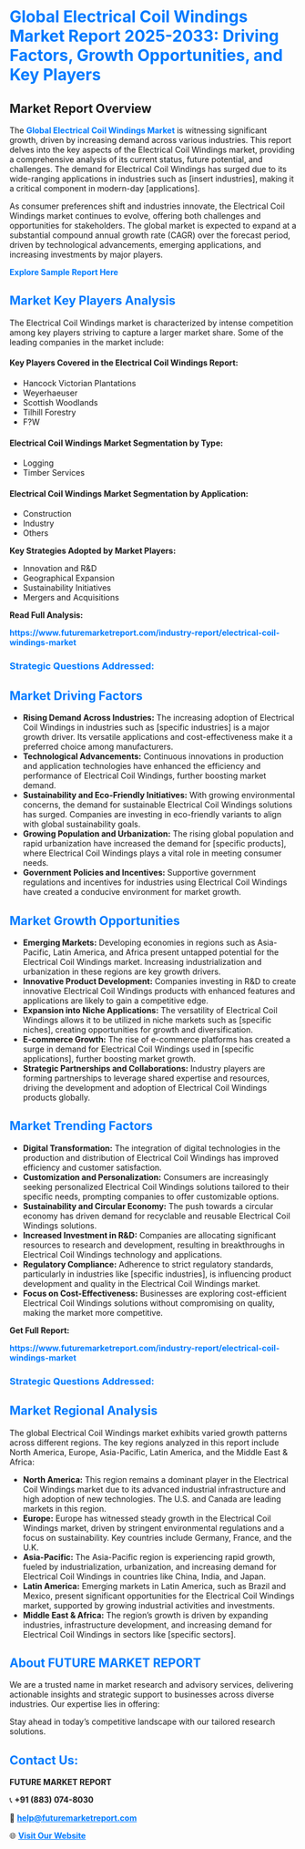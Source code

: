 <h1 style="color: #007BFF;">Global Electrical Coil Windings Market Report 2025-2033: Driving Factors, Growth Opportunities, and Key Players</h1>

<section id="overview">
<h2>Market Report Overview</h2>
<p>The <a href="https://www.futuremarketreport.com/industry-report/electrical-coil-windings-market" style="color: #007BFF; text-decoration: none;"><strong>Global Electrical Coil Windings Market</strong></a> is witnessing significant growth, driven by increasing demand across various industries. This report delves into the key aspects of the Electrical Coil Windings market, providing a comprehensive analysis of its current status, future potential, and challenges. The demand for Electrical Coil Windings has surged due to its wide-ranging applications in industries such as [insert industries], making it a critical component in modern-day [applications].</p>
<p>As consumer preferences shift and industries innovate, the Electrical Coil Windings market continues to evolve, offering both challenges and opportunities for stakeholders. The global market is expected to expand at a substantial compound annual growth rate (CAGR) over the forecast period, driven by technological advancements, emerging applications, and increasing investments by major players.</p>
</section>

<section id="overview">
<p><a href="https://www.futuremarketreport.com/request-sample/reportId=34522" style="color: #007BFF; text-decoration: none;"><strong>Explore Sample Report Here</strong></a></p>
</section>

<section id="key-players">
<h2 style="color: #007BFF;">Market Key Players Analysis</h2>
<p>The Electrical Coil Windings market is characterized by intense competition among key players striving to capture a larger market share. Some of the leading companies in the market include:</p>
<h4>Key Players Covered in the Electrical Coil Windings Report:</h4>
<ul><li>Hancock Victorian Plantations</li><li>Weyerhaeuser</li><li>Scottish Woodlands</li><li>Tilhill Forestry</li><li>F?W</li></ul>
<h4>Electrical Coil Windings Market Segmentation by Type:</h4>
<ul><li>Logging</li><li>Timber Services</li></ul>

<h4>Electrical Coil Windings Market Segmentation by Application:</h4>
<ul><li>Construction</li><li>Industry</li><li>Others</li></ul>
<p><strong>Key Strategies Adopted by Market Players:</strong></p>
<ul>
<li>Innovation and R&D</li>
<li>Geographical Expansion</li>
<li>Sustainability Initiatives</li>
<li>Mergers and Acquisitions</li>
</ul>
</section>

<section>
<p><strong>Read Full Analysis: </strong></p><a href="https://www.futuremarketreport.com/industry-report/electrical-coil-windings-market" style="color: #007BFF; text-decoration: none;"><strong>https://www.futuremarketreport.com/industry-report/electrical-coil-windings-market</strong></a>
<h3 style="color: #007BFF;">Strategic Questions Addressed:</h3>
</section>

<section id="driving-factors">
<h2 style="color: #007BFF;">Market Driving Factors</h2>
<ul>
<li><strong>Rising Demand Across Industries:</strong> The increasing adoption of Electrical Coil Windings in industries such as [specific industries] is a major growth driver. Its versatile applications and cost-effectiveness make it a preferred choice among manufacturers.</li>
<li><strong>Technological Advancements:</strong> Continuous innovations in production and application technologies have enhanced the efficiency and performance of Electrical Coil Windings, further boosting market demand.</li>
<li><strong>Sustainability and Eco-Friendly Initiatives:</strong> With growing environmental concerns, the demand for sustainable Electrical Coil Windings solutions has surged. Companies are investing in eco-friendly variants to align with global sustainability goals.</li>
<li><strong>Growing Population and Urbanization:</strong> The rising global population and rapid urbanization have increased the demand for [specific products], where Electrical Coil Windings plays a vital role in meeting consumer needs.</li>
<li><strong>Government Policies and Incentives:</strong> Supportive government regulations and incentives for industries using Electrical Coil Windings have created a conducive environment for market growth.</li>
</ul>
</section>

<section id="growth-opportunities">
<h2 style="color: #007BFF;">Market Growth Opportunities</h2>
<ul>
<li><strong>Emerging Markets:</strong> Developing economies in regions such as Asia-Pacific, Latin America, and Africa present untapped potential for the Electrical Coil Windings market. Increasing industrialization and urbanization in these regions are key growth drivers.</li>
<li><strong>Innovative Product Development:</strong> Companies investing in R&D to create innovative Electrical Coil Windings products with enhanced features and applications are likely to gain a competitive edge.</li>
<li><strong>Expansion into Niche Applications:</strong> The versatility of Electrical Coil Windings allows it to be utilized in niche markets such as [specific niches], creating opportunities for growth and diversification.</li>
<li><strong>E-commerce Growth:</strong> The rise of e-commerce platforms has created a surge in demand for Electrical Coil Windings used in [specific applications], further boosting market growth.</li>
<li><strong>Strategic Partnerships and Collaborations:</strong> Industry players are forming partnerships to leverage shared expertise and resources, driving the development and adoption of Electrical Coil Windings products globally.</li>
</ul>
</section>

<section id="trending-factors">
<h2 style="color: #007BFF;">Market Trending Factors</h2>
<ul>
<li><strong>Digital Transformation:</strong> The integration of digital technologies in the production and distribution of Electrical Coil Windings has improved efficiency and customer satisfaction.</li>
<li><strong>Customization and Personalization:</strong> Consumers are increasingly seeking personalized Electrical Coil Windings solutions tailored to their specific needs, prompting companies to offer customizable options.</li>
<li><strong>Sustainability and Circular Economy:</strong> The push towards a circular economy has driven demand for recyclable and reusable Electrical Coil Windings solutions.</li>
<li><strong>Increased Investment in R&D:</strong> Companies are allocating significant resources to research and development, resulting in breakthroughs in Electrical Coil Windings technology and applications.</li>
<li><strong>Regulatory Compliance:</strong> Adherence to strict regulatory standards, particularly in industries like [specific industries], is influencing product development and quality in the Electrical Coil Windings market.</li>
<li><strong>Focus on Cost-Effectiveness:</strong> Businesses are exploring cost-efficient Electrical Coil Windings solutions without compromising on quality, making the market more competitive.</li>
</ul>
</section>

<section>
<p><strong>Get Full Report: </strong></p><a href="https://www.futuremarketreport.com/industry-report/electrical-coil-windings-market" style="color: #007BFF; text-decoration: none;"><strong>https://www.futuremarketreport.com/industry-report/electrical-coil-windings-market</strong></a>
<h3 style="color: #007BFF;">Strategic Questions Addressed:</h3>
</section>


<section id="regional-analysis">
<h2 style="color: #007BFF;">Market Regional Analysis</h2>
<p>The global Electrical Coil Windings market exhibits varied growth patterns across different regions. The key regions analyzed in this report include North America, Europe, Asia-Pacific, Latin America, and the Middle East & Africa:</p>
<ul>
<li><strong>North America:</strong> This region remains a dominant player in the Electrical Coil Windings market due to its advanced industrial infrastructure and high adoption of new technologies. The U.S. and Canada are leading markets in this region.</li>
<li><strong>Europe:</strong> Europe has witnessed steady growth in the Electrical Coil Windings market, driven by stringent environmental regulations and a focus on sustainability. Key countries include Germany, France, and the U.K.</li>
<li><strong>Asia-Pacific:</strong> The Asia-Pacific region is experiencing rapid growth, fueled by industrialization, urbanization, and increasing demand for Electrical Coil Windings in countries like China, India, and Japan.</li>
<li><strong>Latin America:</strong> Emerging markets in Latin America, such as Brazil and Mexico, present significant opportunities for the Electrical Coil Windings market, supported by growing industrial activities and investments.</li>
<li><strong>Middle East & Africa:</strong> The region’s growth is driven by expanding industries, infrastructure development, and increasing demand for Electrical Coil Windings in sectors like [specific sectors].</li>
</ul>
</section>

<footer>
<h2 style="color: #007BFF;">About FUTURE MARKET REPORT</h2>
<p>We are a trusted name in market research and advisory services, delivering actionable insights and strategic support to businesses across diverse industries. Our expertise lies in offering:</p>

<p>Stay ahead in today’s competitive landscape with our tailored research solutions.</p>

<h2 style="color: #007BFF;">Contact Us:</h2>
<p><strong>FUTURE MARKET REPORT</strong></p>
<p>📞 <strong>+91 (883) 074-8030</strong></p>
<p>📧 <strong><a href="mailto:help@futuremarketreport.com" style="color: #007BFF;">help@futuremarketreport.com</a></strong></p>
<p>🌐 <strong><a href="https://www.futuremarketreport.com/" style="color: #007BFF;">Visit Our Website</a></strong></p>
</footer>